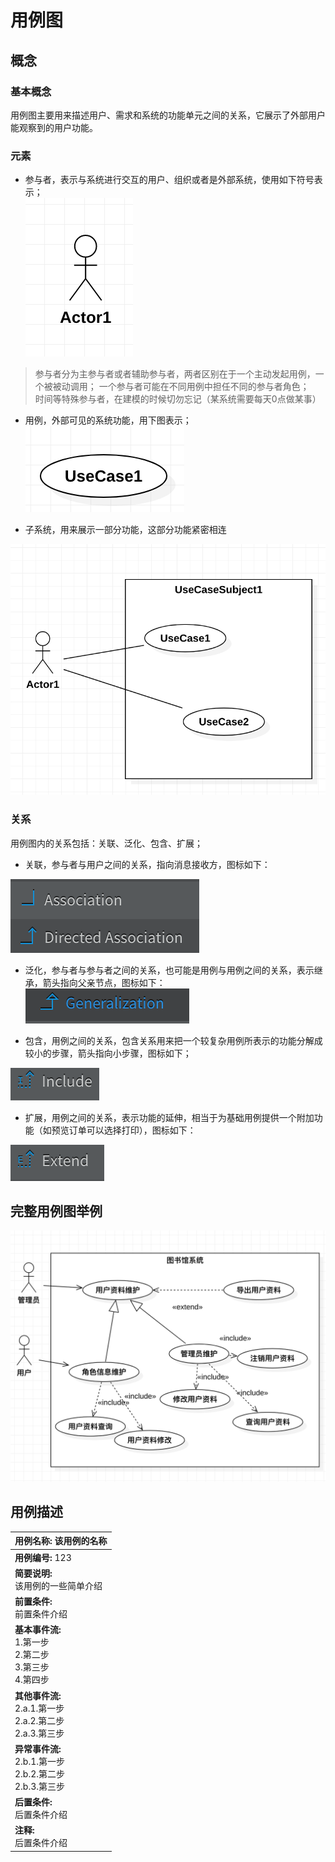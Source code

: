 # 用例图

## 概念

### 基本概念

用例图主要用来描述用户、需求和系统的功能单元之间的关系，它展示了外部用户能观察到的用户功能。

### 元素

* 参与者，表示与系统进行交互的用户、组织或者是外部系统，使用如下符号表示；  
![](./assets/2019-10-06-11-08-41.png)

> 参与者分为主参与者或者辅助参与者，两者区别在于一个主动发起用例，一个被被动调用；
> 一个参与者可能在不同用例中担任不同的参与者角色；  
> 时间等特殊参与者，在建模的时候切勿忘记（某系统需要每天0点做某事）

* 用例，外部可见的系统功能，用下图表示；  
![](./assets/2019-10-06-11-12-43.png) 

* 子系统，用来展示一部分功能，这部分功能紧密相连  

![](./assets/2019-10-06-11-14-00.png)  

### 关系

用例图内的关系包括：关联、泛化、包含、扩展；

* 关联，参与者与用户之间的关系，指向消息接收方，图标如下：  

![](./assets/2019-10-06-11-17-26.png)

* 泛化，参与者与参与者之间的关系，也可能是用例与用例之间的关系，表示继承，箭头指向父亲节点，图标如下：  
![](./assets/2019-10-06-11-19-16.png) 

* 包含，用例之间的关系，包含关系用来把一个较复杂用例所表示的功能分解成较小的步骤，箭头指向小步骤，图标如下；

![](./assets/2019-10-06-11-25-44.png)

* 扩展，用例之间的关系，表示功能的延伸，相当于为基础用例提供一个附加功能（如预览订单可以选择打印），图标如下：

![](./assets/2019-10-06-11-25-52.png)

## 完整用例图举例 

![](./assets/2019-10-06-11-33-15.png)  

## 用例描述

|**用例名称:** 该用例的名称 |
|----|
|**用例编号:** 123 |
|**简要说明:** <br>该用例的一些简单介绍 |
|**前置条件:** <br>前置条件介绍 |
|**基本事件流:** <br>1.第一步<br>2.第二步<br>3.第三步<br>4.第四步 |
|**其他事件流:** <br>2.a.1.第一步<br>2.a.2.第二步<br>2.a.3.第三步 |
|**异常事件流:** <br>2.b.1.第一步<br>2.b.2.第二步<br>2.b.3.第三步 |
|**后置条件:** <br>后置条件介绍 |
|**注释:** <br>后置条件介绍 |




